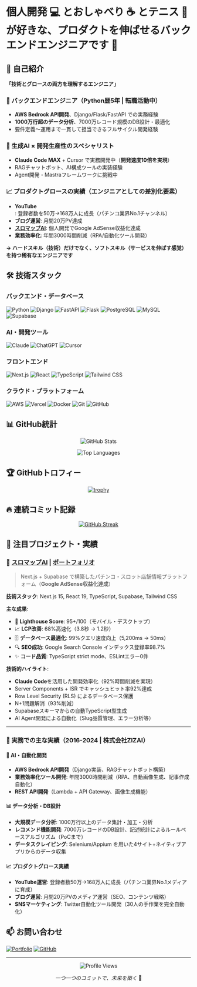 # 個人開発 💻 とおしゃべり ☕ とテニス 🎾 が好きな、プロダクトを伸ばせるバックエンドエンジニアです 🚀

## 🚀 自己紹介

**「技術とグロースの両方を理解するエンジニア」**

### 💼 バックエンドエンジニア（Python歴5年 | 転職活動中）
- **AWS Bedrock API開発**、Django/Flask/FastAPI での実務経験
- **1000万行超のデータ分析**、7000万レコード規模のDB設計・最適化
- 要件定義〜運用まで一貫して担当できるフルサイクル開発経験

### 🤖 生成AI × 開発生産性のスペシャリスト
- **Claude Code MAX** + Cursor で実務開発中（**開発速度10倍を実現**）
- RAGチャットボット、AI構成ツールの実装経験
- Agent開発・Mastraフレームワークに挑戦中

### 📈 プロダクトグロースの実績（エンジニアとしての差別化要素）
- **YouTube**: 登録者数を50万→168万人に成長（パチンコ業界No.1チャンネル）
- **ブログ運営**: 月間20万PV達成
- **[スロマップAI](https://slo-map.com)**: 個人開発でGoogle AdSense収益化達成
- **業務効率化**: 年間3000時間削減（RPA/自動化ツール開発）

**→ ハードスキル（技術）だけでなく、ソフトスキル（サービスを伸ばす感覚）を持つ稀有なエンジニアです**

## 🛠️ 技術スタック

### バックエンド・データベース
![Python](https://img.shields.io/badge/Python-3776AB?style=for-the-badge&logo=python&logoColor=white)
![Django](https://img.shields.io/badge/Django-092E20?style=for-the-badge&logo=django&logoColor=white)
![FastAPI](https://img.shields.io/badge/FastAPI-009688?style=for-the-badge&logo=fastapi&logoColor=white)
![Flask](https://img.shields.io/badge/Flask-000000?style=for-the-badge&logo=flask&logoColor=white)
![PostgreSQL](https://img.shields.io/badge/PostgreSQL-316192?style=for-the-badge&logo=postgresql&logoColor=white)
![MySQL](https://img.shields.io/badge/MySQL-4479A1?style=for-the-badge&logo=mysql&logoColor=white)
![Supabase](https://img.shields.io/badge/Supabase-3ECF8E?style=for-the-badge&logo=supabase&logoColor=white)

### AI・開発ツール
![Claude](https://img.shields.io/badge/Claude_Code-8E75B2?style=for-the-badge&logo=anthropic&logoColor=white)
![ChatGPT](https://img.shields.io/badge/ChatGPT-74aa9c?style=for-the-badge&logo=openai&logoColor=white)
![Cursor](https://img.shields.io/badge/Cursor-000000?style=for-the-badge&logo=cursor&logoColor=white)

### フロントエンド
![Next.js](https://img.shields.io/badge/Next.js-000000?style=for-the-badge&logo=next.js&logoColor=white)
![React](https://img.shields.io/badge/React-20232A?style=for-the-badge&logo=react&logoColor=61DAFB)
![TypeScript](https://img.shields.io/badge/TypeScript-007ACC?style=for-the-badge&logo=typescript&logoColor=white)
![Tailwind CSS](https://img.shields.io/badge/Tailwind_CSS-38B2AC?style=for-the-badge&logo=tailwind-css&logoColor=white)

### クラウド・プラットフォーム
![AWS](https://img.shields.io/badge/AWS-232F3E?style=for-the-badge&logo=amazon-aws&logoColor=white)
![Vercel](https://img.shields.io/badge/Vercel-000000?style=for-the-badge&logo=vercel&logoColor=white)
![Docker](https://img.shields.io/badge/Docker-2496ED?style=for-the-badge&logo=docker&logoColor=white)
![Git](https://img.shields.io/badge/Git-F05032?style=for-the-badge&logo=git&logoColor=white)
![GitHub](https://img.shields.io/badge/GitHub-100000?style=for-the-badge&logo=github&logoColor=white)

## 📊 GitHub統計

<div align="center">

![GitHub Stats](https://github-readme-stats-three-pearl-83.vercel.app/api?username=dataanalytics2020&show_icons=true&theme=onedark&hide_border=true&include_all_commits=true&locale=ja)

![Top Languages](https://github-readme-stats-three-pearl-83.vercel.app/api/top-langs/?username=dataanalytics2020&layout=compact&theme=onedark&hide_border=true&langs_count=8&locale=ja)

</div>

## 🏆 GitHubトロフィー

<div align="center">

[![trophy](https://github-profile-trophy.vercel.app/?username=dataanalytics2020&theme=onedark&no-frame=true&column=7)](https://github.com/ryo-ma/github-profile-trophy)

</div>

## 🔥 連続コミット記録

<div align="center">

[![GitHub Streak](https://github-readme-streak-stats.herokuapp.com/?user=dataanalytics2020&theme=onedark&hide_border=true&locale=ja)](https://git.io/streak-stats)

</div>

## 🌟 注目プロジェクト・実績

### 🚀 [スロマップAI](https://slo-map.com) | [ポートフォリオ](https://github.com/dataanalytics2020/slomap-ai-portfolio)
> Next.js + Supabase で構築したパチンコ・スロット店舗情報プラットフォーム（**Google AdSense収益化達成**）

**技術スタック**: Next.js 15, React 19, TypeScript, Supabase, Tailwind CSS

**主な成果**:
- 🎯 **Lighthouse Score**: 95+/100（モバイル・デスクトップ）
- 📈 **LCP改善**: 68%高速化（3.8秒 → 1.2秒）
- 🗄️ **データベース最適化**: 99%クエリ速度向上（5,200ms → 50ms）
- 🔍 **SEO成功**: Google Search Console インデックス登録率98.7%
- ✨ **コード品質**: TypeScript strict mode、ESLintエラー0件

**技術的ハイライト**:
- **Claude Code**を活用した開発効率化（92%時間削減を実現）
- Server Components + ISR でキャッシュヒット率92%達成
- Row Level Security (RLS) によるデータベース保護
- N+1問題解消（93%削減）
- Supabaseスキーマからの自動TypeScript型生成
- AI Agent開発による自動化（Slug品質管理、エラー分析等）

---

### 💼 実務での主な実績（2016-2024 | 株式会社ZIZAI）

#### 🤖 AI・自動化開発
- **AWS Bedrock API開発**（Django実装、RAGチャットボット構築）
- **業務効率化ツール開発**: 年間3000時間削減（RPA、自動画像生成、記事作成自動化）
- **REST API開発**（Lambda + API Gateway、画像生成機能）

#### 📊 データ分析・DB設計
- **大規模データ分析**: 1000万行以上のデータ集計・加工・分析
- **レコメンド機能開発**: 7000万レコードのDB設計、記述統計によるルールベースアルゴリズム（PoCまで）
- **データスクレイピング**: Selenium/Appium を用いた4サイト+ネイティブアプリからのデータ収集

#### 📈 プロダクトグロース実績
- **YouTube運営**: 登録者数50万→168万人に成長（パチンコ業界No.1メディアに育成）
- **ブログ運営**: 月間20万PVのメディア運営（SEO、コンテンツ戦略）
- **SNSマーケティング**: Twitter自動化ツール開発（30人の手作業を完全自動化）

## 📫 お問い合わせ

[![Portfolio](https://img.shields.io/badge/Portfolio-slo--map.com-blue?style=for-the-badge&logo=google-chrome&logoColor=white)](https://slo-map.com)
[![GitHub](https://img.shields.io/badge/GitHub-dataanalytics2020-181717?style=for-the-badge&logo=github&logoColor=white)](https://github.com/dataanalytics2020)

---

<div align="center">

![Profile Views](https://komarev.com/ghpvc/?username=dataanalytics2020&color=blueviolet&style=flat-square)

*一つ一つのコミットで、未来を築く* 🚀

</div>
